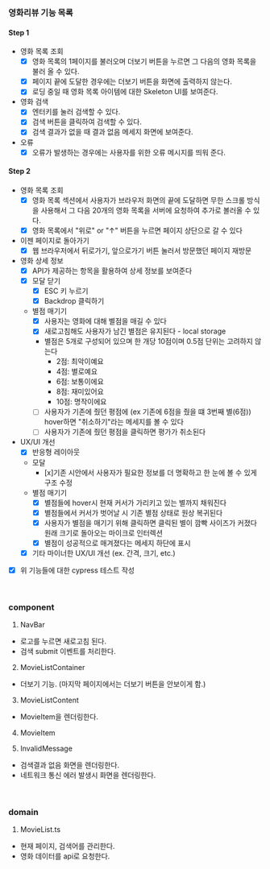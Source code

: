 ### 영화리뷰 기능 목록

#### Step 1

- 영화 목록 조회
  - [x] 영화 목록의 1페이지를 불러오며 더보기 버튼을 누르면 그 다음의 영화 목록을 불러 올 수 있다.
  - [x] 페이지 끝에 도달한 경우에는 더보기 버튼을 화면에 출력하지 않는다.
  - [x] 로딩 중일 때 영화 목록 아이템에 대한 Skeleton UI를 보여준다.
- 영화 검색
  - [x] 엔터키를 눌러 검색할 수 있다.
  - [x] 검색 버튼을 클릭하여 검색할 수 있다.
  - [x] 검색 결과가 없을 때 결과 없음 메세지 화면에 보여준다.
- 오류
  - [x] 오류가 발생하는 경우에는 사용자를 위한 오류 메시지를 띄워 준다.

#### Step 2

- 영화 목록 조회
  - [x] 영화 목록 섹션에서 사용자가 브라우저 화면의 끝에 도달하면 무한 스크롤 방식을 사용해서 그 다음 20개의 영화 목록을 서버에 요청하여 추가로 볼러올 수 있다.
  - [x] 영화 목록에서 "위로" or "↑" 버튼을 누르면 페이지 상단으로 갈 수 있다
- 이젠 페이지로 돌아가기
  - [x] 웹 브라우저에서 뒤로가기, 앞으로가기 버튼 눌러서 방문했던 페이지 재방문
- 영화 상세 정보
  - [x] API가 제공하는 항목을 활용하여 상세 정보를 보여준다
  - [x] 모달 닫기
    - [x] ESC 키 누르기
    - [x] Backdrop 클릭하기
  - 별점 매기기
    - [x] 사용자는 영화에 대해 별점을 매길 수 있다
    - [x] 새로고침해도 사용자가 남긴 별점은 유지된다 - local storage
    - 별점은 5개로 구성되어 있으며 한 개당 10점이며 0.5점 단위는 고려하지 않는다
      - 2점: 최악이예요
      - 4점: 별로예요
      - 6점: 보통이에요
      - 8점: 재미있어요
      - 10점: 명작이에요
    - [ ] 사용자가 기존에 줬던 평점에 (ex 기존에 6점을 줬을 떄 3번째 별(6점)) hover하면 "취소하기"라는 메세지를 볼 수 있다
    - [ ] 사용자가 기존에 줬던 평점을 클릭하면 평가가 취소된다
- UX/UI 개선
  - [x] 반응형 레이아웃
  - 모달
    - [x]기존 시안에서 사용자가 필요한 정보를 더 명확하고 한 눈에 볼 수 있게 구조 수정
  - 별점 매기기
    - [x] 별점들에 hover시 현재 커서가 가리키고 있는 별까지 채워진다
    - [x] 별점들에서 커서가 벗어날 시 기존 별점 상태로 원상 복귀된다
    - [x] 사용자가 별점을 매기기 위해 클릭하면 클릭된 별이 깜빡 사이즈가 커졌다 원래 크기로 돌아오는 마이크로 인터렉션
    - [x] 별점이 성공적으로 매겨졌다는 메세지 하단에 표시
  - [x] 기타 마이너한 UX/UI 개선 (ex. 간격, 크기, etc.)
- [x] 위 기능들에 대한 cypress 테스트 작성

<br>

### component

1. NavBar

- 로고를 누르면 새로고침 된다.
- 검색 submit 이벤트를 처리한다.

2. MovieListContainer

- 더보기 기능. (마지막 페이지에서는 더보기 버튼을 안보이게 함.)

3. MovieListContent

- MovieItem을 렌더링한다.

4. MovieItem

5. InvalidMessage

- 검색결과 없음 화면을 렌더링한다.
- 네트워크 통신 에러 발생시 화면을 렌더링한다.

<br>

### domain

1. MovieList.ts

- 현재 페이지, 검색어를 관리한다.
- 영화 데이터를 api로 요청한다.
